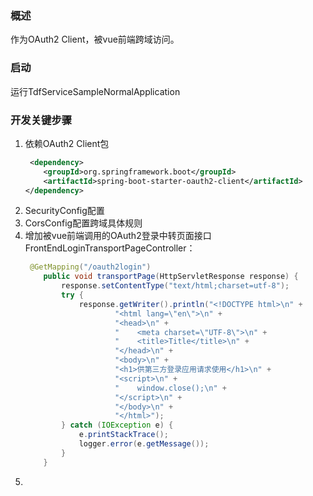 ### 概述
作为OAuth2 Client，被vue前端跨域访问。

### 启动
运行TdfServiceSampleNormalApplication

### 开发关键步骤
1. 依赖OAuth2 Client包
    ```xml
     <dependency>
        <groupId>org.springframework.boot</groupId>
        <artifactId>spring-boot-starter-oauth2-client</artifactId>
    </dependency>
    ```
1. SecurityConfig配置
1. CorsConfig配置跨域具体规则
1. 增加被vue前端调用的OAuth2登录中转页面接口FrontEndLoginTransportPageController：
    ```java
     @GetMapping("/oauth2login")
        public void transportPage(HttpServletResponse response) {
            response.setContentType("text/html;charset=utf-8");
            try {
                response.getWriter().println("<!DOCTYPE html>\n" +
                        "<html lang=\"en\">\n" +
                        "<head>\n" +
                        "    <meta charset=\"UTF-8\">\n" +
                        "    <title>Title</title>\n" +
                        "</head>\n" +
                        "<body>\n" +
                        "<h1>供第三方登录应用请求使用</h1>\n" +
                        "<script>\n" +
                        "    window.close();\n" +
                        "</script>\n" +
                        "</body>\n" +
                        "</html>");
            } catch (IOException e) {
                e.printStackTrace();
                logger.error(e.getMessage());
            }
        }
    ```
1. 
